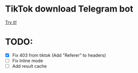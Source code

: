 # TikTok download Telegram bot

[Try it!](https://t.me/ttgetbot)

# TODO:
- [X] Fix 403 from tiktok (Add "Referer" to headers)
- [ ] Fix Inline mode
- [ ] Add result cache
